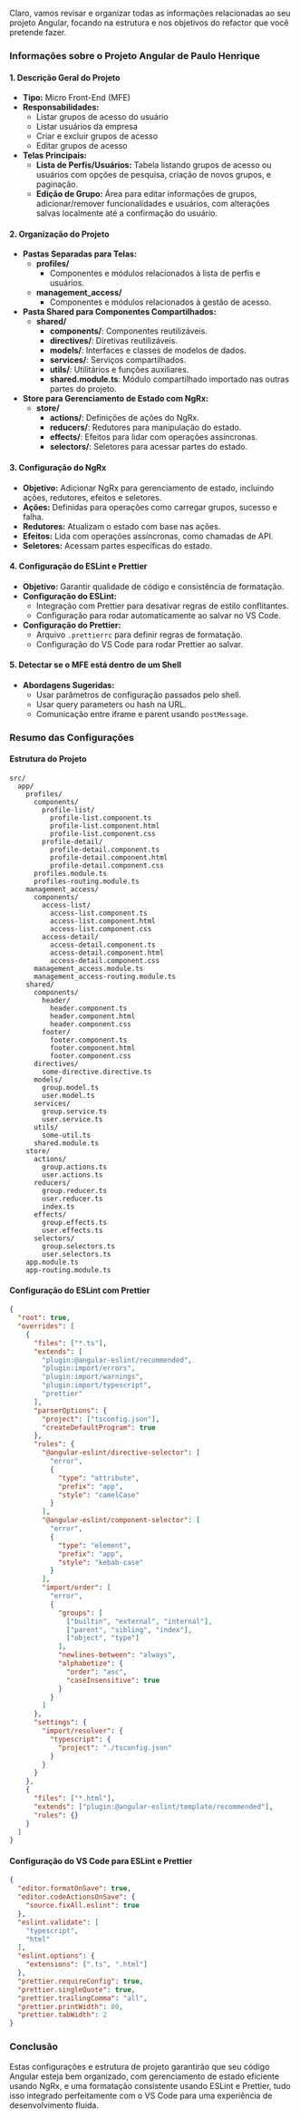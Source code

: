 Claro, vamos revisar e organizar todas as informações relacionadas ao seu projeto Angular, focando na estrutura e nos objetivos do refactor que você pretende fazer.

### Informações sobre o Projeto Angular de Paulo Henrique

#### 1. **Descrição Geral do Projeto**
- **Tipo:** Micro Front-End (MFE)
- **Responsabilidades:**
  - Listar grupos de acesso do usuário
  - Listar usuários da empresa
  - Criar e excluir grupos de acesso
  - Editar grupos de acesso
- **Telas Principais:**
  - **Lista de Perfis/Usuários:** Tabela listando grupos de acesso ou usuários com opções de pesquisa, criação de novos grupos, e paginação.
  - **Edição de Grupo:** Área para editar informações de grupos, adicionar/remover funcionalidades e usuários, com alterações salvas localmente até a confirmação do usuário.

#### 2. **Organização do Projeto**
- **Pastas Separadas para Telas:**
  - **profiles/**
    - Componentes e módulos relacionados à lista de perfis e usuários.
  - **management_access/**
    - Componentes e módulos relacionados à gestão de acesso.
- **Pasta Shared para Componentes Compartilhados:**
  - **shared/**
    - **components/**: Componentes reutilizáveis.
    - **directives/**: Diretivas reutilizáveis.
    - **models/**: Interfaces e classes de modelos de dados.
    - **services/**: Serviços compartilhados.
    - **utils/**: Utilitários e funções auxiliares.
    - **shared.module.ts**: Módulo compartilhado importado nas outras partes do projeto.
- **Store para Gerenciamento de Estado com NgRx:**
  - **store/**
    - **actions/**: Definições de ações do NgRx.
    - **reducers/**: Redutores para manipulação do estado.
    - **effects/**: Efeitos para lidar com operações assíncronas.
    - **selectors/**: Seletores para acessar partes do estado.

#### 3. **Configuração do NgRx**
- **Objetivo:** Adicionar NgRx para gerenciamento de estado, incluindo ações, redutores, efeitos e seletores.
- **Ações:** Definidas para operações como carregar grupos, sucesso e falha.
- **Redutores:** Atualizam o estado com base nas ações.
- **Efeitos:** Lida com operações assíncronas, como chamadas de API.
- **Seletores:** Acessam partes específicas do estado.

#### 4. **Configuração do ESLint e Prettier**
- **Objetivo:** Garantir qualidade de código e consistência de formatação.
- **Configuração do ESLint:**
  - Integração com Prettier para desativar regras de estilo conflitantes.
  - Configuração para rodar automaticamente ao salvar no VS Code.
- **Configuração do Prettier:**
  - Arquivo `.prettierrc` para definir regras de formatação.
  - Configuração do VS Code para rodar Prettier ao salvar.

#### 5. **Detectar se o MFE está dentro de um Shell**
- **Abordagens Sugeridas:**
  - Usar parâmetros de configuração passados pelo shell.
  - Usar query parameters ou hash na URL.
  - Comunicação entre iframe e parent usando `postMessage`.

### Resumo das Configurações

#### Estrutura do Projeto

```
src/
  app/
    profiles/
      components/
        profile-list/
          profile-list.component.ts
          profile-list.component.html
          profile-list.component.css
        profile-detail/
          profile-detail.component.ts
          profile-detail.component.html
          profile-detail.component.css
      profiles.module.ts
      profiles-routing.module.ts
    management_access/
      components/
        access-list/
          access-list.component.ts
          access-list.component.html
          access-list.component.css
        access-detail/
          access-detail.component.ts
          access-detail.component.html
          access-detail.component.css
      management_access.module.ts
      management_access-routing.module.ts
    shared/
      components/
        header/
          header.component.ts
          header.component.html
          header.component.css
        footer/
          footer.component.ts
          footer.component.html
          footer.component.css
      directives/
        some-directive.directive.ts
      models/
        group.model.ts
        user.model.ts
      services/
        group.service.ts
        user.service.ts
      utils/
        some-util.ts
      shared.module.ts
    store/
      actions/
        group.actions.ts
        user.actions.ts
      reducers/
        group.reducer.ts
        user.reducer.ts
        index.ts
      effects/
        group.effects.ts
        user.effects.ts
      selectors/
        group.selectors.ts
        user.selectors.ts
    app.module.ts
    app-routing.module.ts
```

#### Configuração do ESLint com Prettier

```json
{
  "root": true,
  "overrides": [
    {
      "files": ["*.ts"],
      "extends": [
        "plugin:@angular-eslint/recommended",
        "plugin:import/errors",
        "plugin:import/warnings",
        "plugin:import/typescript",
        "prettier"
      ],
      "parserOptions": {
        "project": ["tsconfig.json"],
        "createDefaultProgram": true
      },
      "rules": {
        "@angular-eslint/directive-selector": [
          "error",
          {
            "type": "attribute",
            "prefix": "app",
            "style": "camelCase"
          }
        ],
        "@angular-eslint/component-selector": [
          "error",
          {
            "type": "element",
            "prefix": "app",
            "style": "kebab-case"
          }
        ],
        "import/order": [
          "error",
          {
            "groups": [
              ["builtin", "external", "internal"],
              ["parent", "sibling", "index"],
              ["object", "type"]
            ],
            "newlines-between": "always",
            "alphabetize": {
              "order": "asc",
              "caseInsensitive": true
            }
          }
        ]
      },
      "settings": {
        "import/resolver": {
          "typescript": {
            "project": "./tsconfig.json"
          }
        }
      }
    },
    {
      "files": ["*.html"],
      "extends": ["plugin:@angular-eslint/template/recommended"],
      "rules": {}
    }
  ]
}
```

#### Configuração do VS Code para ESLint e Prettier

```json
{
  "editor.formatOnSave": true,
  "editor.codeActionsOnSave": {
    "source.fixAll.eslint": true
  },
  "eslint.validate": [
    "typescript",
    "html"
  ],
  "eslint.options": {
    "extensions": [".ts", ".html"]
  },
  "prettier.requireConfig": true,
  "prettier.singleQuote": true,
  "prettier.trailingComma": "all",
  "prettier.printWidth": 80,
  "prettier.tabWidth": 2
}
```

### Conclusão

Estas configurações e estrutura de projeto garantirão que seu código Angular esteja bem organizado, com gerenciamento de estado eficiente usando NgRx, e uma formatação consistente usando ESLint e Prettier, tudo isso integrado perfeitamente com o VS Code para uma experiência de desenvolvimento fluida.
